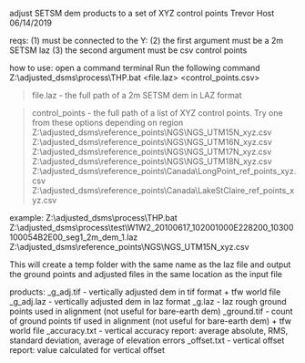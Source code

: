 adjust SETSM dem products to a set of XYZ control points
Trevor Host 06/14/2019

reqs:
(1) must be connected to the Y: 
(2) the first argument must be a 2m SETSM laz
(3) the second argument must be csv control points

how to use: 
open a command terminal
Run the following command 
Z:\adjusted_dsms\process\THP.bat <file.laz> <control_points.csv>

> file.laz - the full path of a 2m SETSM dem in LAZ format 
	
> control_points - the full path of a list of XYZ control points. Try one from these options depending on region
	Z:\adjusted_dsms\reference_points\NGS\NGS_UTM15N_xyz.csv
	Z:\adjusted_dsms\reference_points\NGS\NGS_UTM16N_xyz.csv
	Z:\adjusted_dsms\reference_points\NGS\NGS_UTM17N_xyz.csv
	Z:\adjusted_dsms\reference_points\NGS\NGS_UTM18N_xyz.csv
	Z:\adjusted_dsms\reference_points\Canada\LongPoint_ref_points_xyz.csv
	Z:\adjusted_dsms\reference_points\Canada\LakeStClaire_ref_points_xyz.csv

example:
Z:\adjusted_dsms\process\THP.bat Z:\adjusted_dsms\process\test\W1W2_20100617_102001000E228200_10300100054B2E00_seg1_2m_dem_1.laz Z:\adjusted_dsms\reference_points\NGS\NGS_UTM15N_xyz.csv

This will create a temp folder with the same name as the laz file and output the ground points and adjusted files in the same location as the input file

products: 
<file>_g_adj.tif -	vertically adjusted dem in tif format + tfw world file
<file>_g_adj.laz - 	vertically adjusted dem in laz format
<file>_g.laz - 	laz rough ground points used in alignment (not useful for bare-earth dem)
<file>_ground.tif - 	count of ground points tif used in alignment (not useful for bare-earth dem) + tfw world file
<file>_accuracy.txt - vertical accuracy report: average absolute, RMS, standard deviation, average of elevation errors 
<file>_offset.txt - vertical offset report: value calculated for vertical offset

